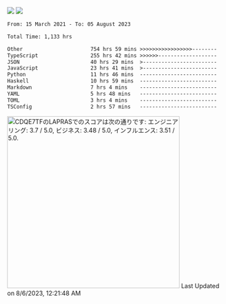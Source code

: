 <div>
  <img src="https://github-readme-stats.vercel.app/api?username=naporin0624&count_private=true&show_icons=true" />
  <img src="https://github-readme-stats.vercel.app/api/top-langs/?username=naporin0624&layout=compact&hide=css" />
  <!--START_SECTION:waka-->

```txt
From: 15 March 2021 - To: 05 August 2023

Total Time: 1,133 hrs

Other                      754 hrs 59 mins >>>>>>>>>>>>>>>>>--------   66.64 %
TypeScript                 255 hrs 42 mins >>>>>>-------------------   22.57 %
JSON                       40 hrs 29 mins  >------------------------   03.57 %
JavaScript                 23 hrs 41 mins  >------------------------   02.09 %
Python                     11 hrs 46 mins  -------------------------   01.04 %
Haskell                    10 hrs 59 mins  -------------------------   00.97 %
Markdown                   7 hrs 4 mins    -------------------------   00.62 %
YAML                       5 hrs 48 mins   -------------------------   00.51 %
TOML                       3 hrs 4 mins    -------------------------   00.27 %
TSConfig                   2 hrs 57 mins   -------------------------   00.26 %
```

<!--END_SECTION:waka-->
  
  <!--START_SECTION:lapras-card-->
<p ><a href="https://lapras.com/public/CDQE7TF" target="_blank" rel="noopener noreferrer"><img alt="CDQE7TFのLAPRASでのスコアは次の通りです: エンジニアリング: 3.7 / 5.0, ビジネス: 3.48 / 5.0, インフルエンス: 3.51 / 5.0." src="https://lapras-card-generator.vercel.app/api/svg?e=3.7&b=3.48&i=3.51&b1=%23232323&b2=%236d6d6d&i1=%23212121&i2=%23818181&l=ja" width="400" ></a>  
Last Updated on 8/6/2023, 12:21:48 AM</p>
<!--END_SECTION:lapras-card-->
</div>

